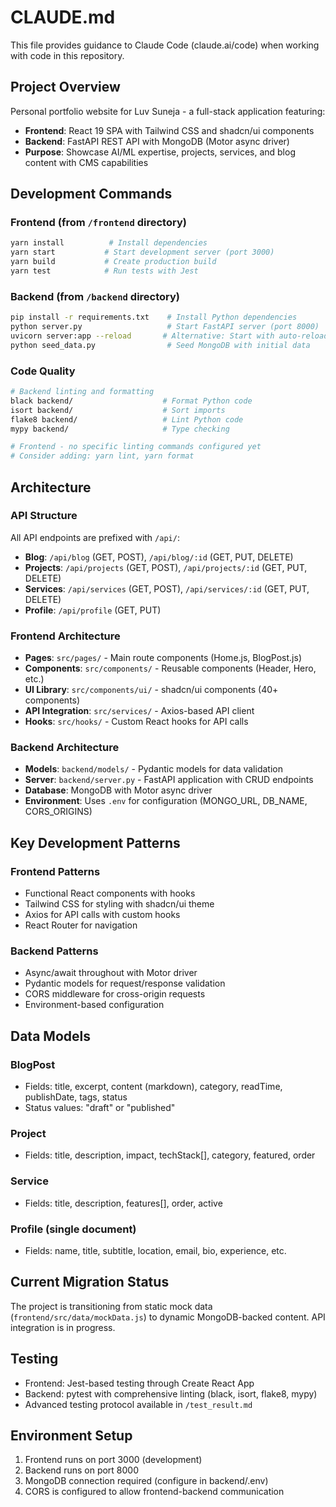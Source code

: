 # CLAUDE.md

This file provides guidance to Claude Code (claude.ai/code) when working with code in this repository.

## Project Overview

Personal portfolio website for Luv Suneja - a full-stack application featuring:
- **Frontend**: React 19 SPA with Tailwind CSS and shadcn/ui components
- **Backend**: FastAPI REST API with MongoDB (Motor async driver)
- **Purpose**: Showcase AI/ML expertise, projects, services, and blog content with CMS capabilities

## Development Commands

### Frontend (from `/frontend` directory)
```bash
yarn install          # Install dependencies
yarn start           # Start development server (port 3000)
yarn build           # Create production build
yarn test            # Run tests with Jest
```

### Backend (from `/backend` directory)
```bash
pip install -r requirements.txt    # Install Python dependencies
python server.py                   # Start FastAPI server (port 8000)
uvicorn server:app --reload       # Alternative: Start with auto-reload
python seed_data.py                # Seed MongoDB with initial data
```

### Code Quality
```bash
# Backend linting and formatting
black backend/                    # Format Python code
isort backend/                    # Sort imports
flake8 backend/                   # Lint Python code
mypy backend/                     # Type checking

# Frontend - no specific linting commands configured yet
# Consider adding: yarn lint, yarn format
```

## Architecture

### API Structure
All API endpoints are prefixed with `/api/`:
- **Blog**: `/api/blog` (GET, POST), `/api/blog/:id` (GET, PUT, DELETE)
- **Projects**: `/api/projects` (GET, POST), `/api/projects/:id` (GET, PUT, DELETE)
- **Services**: `/api/services` (GET, POST), `/api/services/:id` (GET, PUT, DELETE)
- **Profile**: `/api/profile` (GET, PUT)

### Frontend Architecture
- **Pages**: `src/pages/` - Main route components (Home.js, BlogPost.js)
- **Components**: `src/components/` - Reusable components (Header, Hero, etc.)
- **UI Library**: `src/components/ui/` - shadcn/ui components (40+ components)
- **API Integration**: `src/services/` - Axios-based API client
- **Hooks**: `src/hooks/` - Custom React hooks for API calls

### Backend Architecture
- **Models**: `backend/models/` - Pydantic models for data validation
- **Server**: `backend/server.py` - FastAPI application with CRUD endpoints
- **Database**: MongoDB with Motor async driver
- **Environment**: Uses `.env` for configuration (MONGO_URL, DB_NAME, CORS_ORIGINS)

## Key Development Patterns

### Frontend Patterns
- Functional React components with hooks
- Tailwind CSS for styling with shadcn/ui theme
- Axios for API calls with custom hooks
- React Router for navigation

### Backend Patterns
- Async/await throughout with Motor driver
- Pydantic models for request/response validation
- CORS middleware for cross-origin requests
- Environment-based configuration

## Data Models

### BlogPost
- Fields: title, excerpt, content (markdown), category, readTime, publishDate, tags, status
- Status values: "draft" or "published"

### Project
- Fields: title, description, impact, techStack[], category, featured, order

### Service
- Fields: title, description, features[], order, active

### Profile (single document)
- Fields: name, title, subtitle, location, email, bio, experience, etc.

## Current Migration Status
The project is transitioning from static mock data (`frontend/src/data/mockData.js`) to dynamic MongoDB-backed content. API integration is in progress.

## Testing
- Frontend: Jest-based testing through Create React App
- Backend: pytest with comprehensive linting (black, isort, flake8, mypy)
- Advanced testing protocol available in `/test_result.md`

## Environment Setup
1. Frontend runs on port 3000 (development)
2. Backend runs on port 8000
3. MongoDB connection required (configure in backend/.env)
4. CORS is configured to allow frontend-backend communication